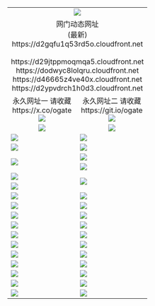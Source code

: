 ﻿<table>
  <tr></tr>
  <tr><td colspan=2 align=center><img src="https://d2gqfu1q53rd5o.cloudfront.net/Up/oGate.jpg" /></td></tr>
  <tr><td colspan=2 align=center>网门动态网址<br/>(最新)
<br>https://d2gqfu1q53rd5o.cloudfront.net
<br/>
<br>https://d29jtppmoqmqa5.cloudfront.net
<br>https://dodwyc8lolqru.cloudfront.net
<br>https://d46665z4ve40x.cloudfront.net
<br>https://d2ypvdrch1h0d3.cloudfront.net
    </td>
  </tr>
  <tr>
    <td align=center>永久网址一 请收藏<br/>https://x.co/ogate<br><a href="https://d2gqfu1q53rd5o.cloudfront.net/Up/0WMGDL1.png"><img src="https://d2gqfu1q53rd5o.cloudfront.net/Up/0WMGD1.png" /></a></td>
    <td align=center>永久网址二 请收藏<br/>https://git.io/ogate<br><a href="https://d2gqfu1q53rd5o.cloudfront.net/Up/0WMGDL2.png"><img src="https://d2gqfu1q53rd5o.cloudfront.net/Up/0WMGD2.png" /></a></td>
  </tr>
  <tr>
    <td align=center><a href="https://d2gqfu1q53rd5o.cloudfront.net/?from=github"><img src="https://d2gqfu1q53rd5o.cloudfront.net/Up/0WMPG.jpg" /></a></td>
    <td align=center><a href="https://d2gqfu1q53rd5o.cloudfront.net/ogUP.aspx?name=0oGate.apk&from=github"><img src="https://d2gqfu1q53rd5o.cloudfront.net/Up/0WMAZ.jpg" /></a></td>
  </tr>
  <tr>
    <td><a href="https://d2gqfu1q53rd5o.cloudfront.net/oNote.aspx?id=oGate&from=github" target="_blank"><img src="https://d2gqfu1q53rd5o.cloudfront.net/Up/0WCYY.jpg" /></a></td>
    <td><a href="https://d2gqfu1q53rd5o.cloudfront.net/oNote.aspx?id=oNote&from=github" target="_blank"><img src="https://d2gqfu1q53rd5o.cloudfront.net/Up/0WZTT.jpg" /></a></td>
  </tr>
  <tr>
    <td><a href="https://d2gqfu1q53rd5o.cloudfront.net/ogDY.aspx?from=github" target="_blank"><img src="https://d2gqfu1q53rd5o.cloudfront.net/Up/DY.jpg"/></a></td>
    <td><a href="https://d2gqfu1q53rd5o.cloudfront.net/ogST.aspx?from=github" target="_blank"><img src="https://d2gqfu1q53rd5o.cloudfront.net/Up/ST.jpg"/></a></td>
  </tr>
  <tr>
    <td rowspan=2><a href="https://d2gqfu1q53rd5o.cloudfront.net/ogUP.aspx?name=WJ.mp4&count=240P:5,480P:1&from=github" target="_blank"><img src="https://d2gqfu1q53rd5o.cloudfront.net/Up/WJ.jpg" /></a></td>
    <td><a href="https://d2gqfu1q53rd5o.cloudfront.net/ogUP.aspx?name=DKC.mp4&count=17&from=github" target="_blank"><img src="https://d2gqfu1q53rd5o.cloudfront.net/Up/DKC.jpg" /></a></td> 
  </tr>
  <tr>
    <td><a href="https://d2gqfu1q53rd5o.cloudfront.net/ogUP.aspx?name=LRWS.mp4&count=6B:17,5A:10,5B:35,4A:14,4B:19,3A:10,3B:26,2A:16,2B:21,1A:23,1B:29&from=github" target="_blank"><img src="https://d2gqfu1q53rd5o.cloudfront.net/Up/LRWS.jpg" /></a></td>
  </tr>
  <tr>
    <td><a href="https://d2gqfu1q53rd5o.cloudfront.net/ogUP.aspx?name=JQR.mp4&count=2&from=github" target="_blank"><img src="https://d2gqfu1q53rd5o.cloudfront.net/Up/JQR.jpg" /></a></td>   
    <td rowspan=2><a href="https://d2gqfu1q53rd5o.cloudfront.net/ogUP.aspx?name=JP.mp4&count=9&from=github" target="_blank"><img src="https://d2gqfu1q53rd5o.cloudfront.net/Up/JP.jpg" /></td>
  </tr>
  <tr>
    <td><a href="https://d2gqfu1q53rd5o.cloudfront.net/ogUP.aspx?name=ZSJ.mp4&count=16&from=github" target="_blank"><img src="https://d2gqfu1q53rd5o.cloudfront.net/Up/ZSJ.jpg" /></a></td>
  </tr>
  <tr>
    <td><a href="https://d2gqfu1q53rd5o.cloudfront.net/ogUP.aspx?name=SSZJ.mp4&count=6&from=github" target="_blank"><img src="https://d2gqfu1q53rd5o.cloudfront.net/Up/SSZJ.jpg" /></a></td>
    <td><a href="https://d2gqfu1q53rd5o.cloudfront.net/ogUP.aspx?name=WH.mp4&from=github" target="_blank"><img src="https://d2gqfu1q53rd5o.cloudfront.net/Up/WH.jpg" /></a></td>
  </tr>
  <tr>
    <td><a href="https://d2gqfu1q53rd5o.cloudfront.net/ogUP.aspx?name=3XZM.mp4&count=240P:1,480P:1,1080P:1&from=github" target="_blank"><img src="https://d2gqfu1q53rd5o.cloudfront.net/Up/3XZM.jpg" /></a></td>
    <td><a href="https://d2gqfu1q53rd5o.cloudfront.net/ogUP.aspx?name=DWHM.mp4&from=github" target="_blank"><img src="https://d2gqfu1q53rd5o.cloudfront.net/Up/DWHM.jpg" /></a></td>
  </tr>
  <tr>
    <td><a href="https://d2gqfu1q53rd5o.cloudfront.net/ogUP.aspx?name=TRHY.mp4&from=github" target="_blank"><img src="https://d2gqfu1q53rd5o.cloudfront.net/Up/TRHY.jpg" /></a></td>
    <td><a href="https://d2gqfu1q53rd5o.cloudfront.net/ogUP.aspx?name=XTFY.mp4&count=24&from=github" target="_blank"><img src="https://d2gqfu1q53rd5o.cloudfront.net/Up/XTFY.jpg" /></a></td>
  </tr>
  <tr>
    <td><a href="https://d2gqfu1q53rd5o.cloudfront.net/ogUP.aspx?name=4SQQ.mp4&count=06:18&current=06:18&from=github" target="_blank"><img src="https://d2gqfu1q53rd5o.cloudfront.net/Up/4SQQ0.jpg" /></a></td>
    <td><a href="https://d2gqfu1q53rd5o.cloudfront.net/ogUP.aspx?name=4SHQ.mp4&count=06:20&current=06:20&from=github" target="_blank"><img src="https://d2gqfu1q53rd5o.cloudfront.net/Up/4SHQ0.jpg" /></a></td>
  </tr>
  <tr>
    <td><a href="https://d2gqfu1q53rd5o.cloudfront.net/ogUP.aspx?name=4SZG.mp4&count=06:20&current=06:20&from=github" target="_blank"><img src="https://d2gqfu1q53rd5o.cloudfront.net/Up/4SZG0.jpg" /></a></td>
    <td><a href="https://d2gqfu1q53rd5o.cloudfront.net/ogUP.aspx?name=4SDJ.mp4&count=06:34&current=06:33&from=github" target="_blank"><img src="https://d2gqfu1q53rd5o.cloudfront.net/Up/4SDJ0.jpg" /></a></td>
  </tr>
  <tr>
    <td><a href="https://d2gqfu1q53rd5o.cloudfront.net/onUP.aspx?name=https://x.co/dtw99&from=github" target="_blank"><img src="https://d2gqfu1q53rd5o.cloudfront.net/Up/0DTW.jpg"/></a></td>
    <td><a href="https://d2gqfu1q53rd5o.cloudfront.net/onUP.aspx?name=https://d2ao90bsskjq20.cloudfront.net/acenter/&from=github" target="_blank"><img src="https://d2gqfu1q53rd5o.cloudfront.net/Up/0TDW.jpg" /></a></td>
  </tr>
  <tr>
    <td><a href="https://d2gqfu1q53rd5o.cloudfront.net/onUP.aspx?name=https://d23nscda4f4lvy.cloudfront.net/gb/nsc413.htm&from=github" target="_blank"><img src="https://d2gqfu1q53rd5o.cloudfront.net/Up/0DJY.jpg" /></a></td>
    <td><a href="https://d2gqfu1q53rd5o.cloudfront.net/onUP.aspx?name=https://dgocdxv5343dc.cloudfront.net/xtr/gb/prog204.html&from=github" target="_blank"><img src="https://d2gqfu1q53rd5o.cloudfront.net/Up/0XTR.jpg" /></a></td>
  </tr>
  <tr>
    <td><a href="https://d2gqfu1q53rd5o.cloudfront.net/onUP.aspx?name=https://d7203y8eitivv.cloudfront.net&from=github" target="_blank"><img src="https://d2gqfu1q53rd5o.cloudfront.net/Up/0MHW.jpg" /></a></td>
    <td><a href="https://d2gqfu1q53rd5o.cloudfront.net/onUP.aspx?name=https://d38z1xzg5vtneh.cloudfront.net&from=github" target="_blank"><img src="https://d2gqfu1q53rd5o.cloudfront.net/Up/0ZJW.jpg" /></a></td>
  </tr>
  <tr>
    <td><a href="https://d2gqfu1q53rd5o.cloudfront.net/ogUP.aspx?name=FG.zip&from=github" target="_blank"><img src="https://d2gqfu1q53rd5o.cloudfront.net/Up/FG.jpg" /></a></td>
    <td><a href="https://d2gqfu1q53rd5o.cloudfront.net/ogUP.aspx?name=FGA.apk&from=github" target="_blank"><img src="https://d2gqfu1q53rd5o.cloudfront.net/Up/FGA.jpg" /></a></td>
  </tr>
  <tr>
    <td><a href="https://d2gqfu1q53rd5o.cloudfront.net/ogUP.aspx?name=U.zip&from=github" target="_blank"><img src="https://d2gqfu1q53rd5o.cloudfront.net/Up/U.jpg" /></a></td>
    <td><a href="https://d2gqfu1q53rd5o.cloudfront.net/ogUP.aspx?name=UA.apk&from=github" target="_blank"><img src="https://d2gqfu1q53rd5o.cloudfront.net/Up/UA.jpg" /></a></td>
  </tr>
  <tr>
    <td><a href="https://d2gqfu1q53rd5o.cloudfront.net/ogUP.aspx?name=0iPPOTV.zip&from=github" target="_blank"><img src="https://d2gqfu1q53rd5o.cloudfront.net/Up/0iPPOTV.jpg" /></a></td>
    <td><a href="https://d2gqfu1q53rd5o.cloudfront.net/ogUP.aspx?name=0iNTD.apk&from=github" target="_blank"><img src="https://d2gqfu1q53rd5o.cloudfront.net/Up/0iNTD.jpg" /></a></td>
  </tr>
</table>
